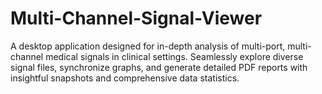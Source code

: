 # Multi-Channel-Signal-Viewer
A desktop application designed for in-depth analysis of multi-port, multi-channel medical signals in clinical settings. Seamlessly explore diverse signal files, synchronize graphs, and generate detailed PDF reports with insightful snapshots and comprehensive data statistics.
